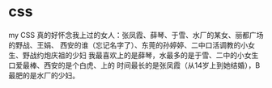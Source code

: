 # css
my CSS
真的好怀念我上过的女人：张凤霞、薛琴、于雪、水厂的某女、丽都广场的野战、王娟、
西安的谁（忘记名字了）、东莞的孙婷婷、二中口活调教的小女生、野战约炮庆祖的少妇
我最喜欢上的是薛琴，水最多的是于雪、二中的小女生口爱最棒、西安的是个白虎、上的
时间最长的是张凤霞（从14岁上到她结婚），B最肥的是水厂的少妇。

